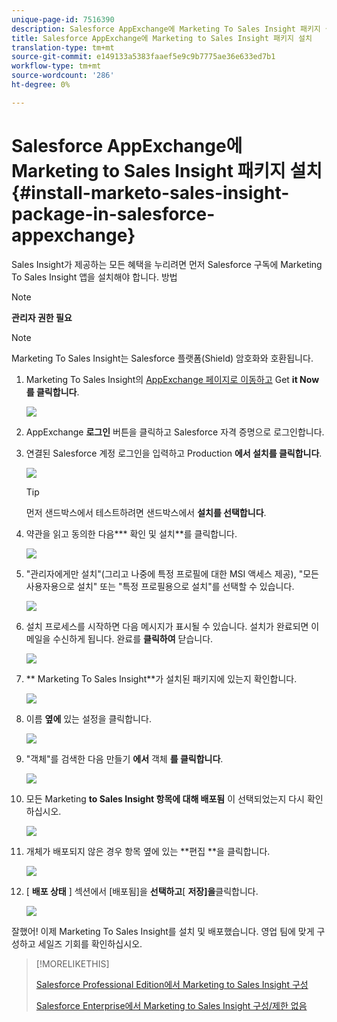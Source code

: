 ```yaml
---
unique-page-id: 7516390
description: Salesforce AppExchange에 Marketing To Sales Insight 패키지 설치 - Marketing Docs - 제품 설명서
title: Salesforce AppExchange에 Marketing to Sales Insight 패키지 설치
translation-type: tm+mt
source-git-commit: e149133a5383faaef5e9c9b7775ae36e633ed7b1
workflow-type: tm+mt
source-wordcount: '286'
ht-degree: 0%

---
```



# Salesforce AppExchange에 Marketing to Sales Insight 패키지 설치 {#install-marketo-sales-insight-package-in-salesforce-appexchange}

Sales Insight가 제공하는 모든 혜택을 누리려면 먼저 Salesforce 구독에 Marketing To Sales Insight 앱을 설치해야 합니다. 방법

>[!NOTE]
>
>**관리자 권한 필요**

>[!NOTE]
>
>Marketing To Sales Insight는 Salesforce 플랫폼(Shield) 암호화와 호환됩니다.

1. Marketing To Sales Insight의 [AppExchange 페이지로 이동하고](http://appexchange.salesforce.com/listingDetail?listingId=a0N30000001SVZmEAO) Get **it Now를 클릭합니다**.

   ![](assets/one.png)

1. AppExchange **로그인** 버튼을 클릭하고 Salesforce 자격 증명으로 로그인합니다.
1. 연결된 Salesforce 계정 로그인을 입력하고 Production **에서 설치를 클릭합니다**.

   ![](assets/three.png)

   >[!TIP]
   >
   >먼저 샌드박스에서 테스트하려면 샌드박스에서 **설치를 선택합니다**.

1. 약관을 읽고 동의한 다음*** 확인 및 설치**를 클릭합니다.

   ![](assets/four.png)

1. &quot;관리자에게만 설치&quot;(그리고 나중에 특정 프로필에 대한 MSI 액세스 제공), &quot;모든 사용자용으로 설치&quot; 또는 &quot;특정 프로필용으로 설치&quot;를 선택할 수 있습니다.

   ![](assets/five.png)

1. 설치 프로세스를 시작하면 다음 메시지가 표시될 수 있습니다. 설치가 완료되면 이메일을 수신하게 됩니다. 완료를 **클릭하여** 닫습니다.

   ![](assets/six.png)

1. ** Marketing To Sales Insight**가 설치된 패키지에 있는지 확인합니다.

   ![](assets/seven.png)

1. 이름 **옆에** 있는 설정을 클릭합니다.

   ![](assets/image2015-5-22-14-3a40-3a39.png)

1. &quot;객체&quot;를 검색한 다음 만들기 **에서** 객체 **를 클릭합니다**.

   ![](assets/image2015-5-22-14-3a42-3a7.png)

1. 모든 Marketing **to Sales Insight 항목에 대해 배포됨** 이 선택되었는지 다시 확인하십시오.

   ![](assets/image2015-5-27-16-3a15-3a58.png)

1. 개체가 배포되지 않은 경우 항목 옆에 있는 **편집 **을 클릭합니다.

   ![](assets/image2014-9-24-17-3a23-3a45.png)

1. [ **배포 상태** ] 섹션에서 [배포됨]을 **선택하고**[ **저장]을**&#x200B;클릭합니다.

   ![](assets/image2014-9-24-17-3a24-3a0.png)

잘했어! 이제 Marketing To Sales Insight를 설치 및 배포했습니다. 영업 팀에 맞게 구성하고 세일즈 기회를 확인하십시오.

>[!MORELIKETHIS]
>
>[Salesforce Professional Edition에서 Marketing to Sales Insight 구성](../../../../product-docs/marketo-sales-insight/msi-for-salesforce/configuration/configure-marketo-sales-insight-in-salesforce-professional-edition.md)
>
>[Salesforce Enterprise에서 Marketing to Sales Insight 구성/제한 없음](../../../../product-docs/marketo-sales-insight/msi-for-salesforce/configuration/configure-marketo-sales-insight-in-salesforce-enterprise-unlimited.md)

